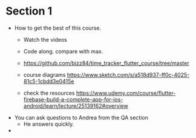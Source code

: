 # Section 1

* How to get the best of this course.
    * Watch the videos
    * Code along. compare with max.
    * https://github.com/bizz84/time_tracker_flutter_course/tree/master
    * course diagrams https://www.sketch.com/s/a518d937-ff0c-4025-81c5-1cbdd3e0415e
      
    * check the resources https://www.udemy.com/course/flutter-firebase-build-a-complete-app-for-ios-android/learn/lecture/25139162#overview
* You can ask questions to Andrea from the QA section
    * He answers quickly.
* 
    
